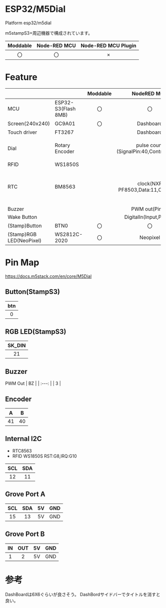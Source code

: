 # ESP32/M5Dial
Platform esp32/m5dial

m5stampS3+周辺機器で構成されています。

|Moddable|Node-RED MCU|Node-RED MCU Plugin|
|:--:|:--:|:--:|
|〇|〇|×|

# Feature
| | | Moddable | NodeRED MCU |備考|
|:--|:--|:--: |:--:|:--|
| MCU | ESP32-S3(Flash 8MB) | 〇 | 〇 | | 
|Screen(240x240)| GC9A01| 〇 |Dashboard||
|Touch driver|FT3267||Dashboard||
|Dial|Rotary Encoder||pulse count<br/>(SignalPin:40,ControlPin:41)|同時に4ノッチ動くみたい|
|RFID|WS1850S||||
|RTC|BM8563||clock(NXP PF8503,Data:11,Clock:12)|BM8563はPF85563の互換品です|
|Buzzer|||PWM out(Pin:3)||
|Wake Button|||DigitalIn(Input,Pin:10)|Bottom|
|(Stamp)Button|BTN0|〇|〇||
|(Stamp)RGB LED(NeoPixel)|WS2812C-2020|〇|Neopixel||


# Pin Map
https://docs.m5stack.com/en/core/M5Dial

## Button(StampS3)
| btn |
| :---: |
| 0 |

## RGB LED(StampS3)
| SK_DIN |
| :---: |
| 21 |

## Buzzer 
PWM Out
| BZ |
| :---: |
| 3  |

## Encoder 
| A | B |
|:---:|:---:|
| 41 | 40 |

## Internal I2C
- RTC8563
- RFID WS1850S RST:G8,IRQ:G10

| SCL | SDA |
| :-: | :-: |
| 12  | 11  |

## Grove Port A
| SCL | SDA | 5V  | GND |
| :-: | :-: | :-: | :-: |
| 15 | 13 | 5V  | GND |

## Grove Port B
| IN | OUT | 5V  | GND |
| :-: | :-: | :-: | :-: |
| 1  | 2  | 5V  | GND |

# 参考
DashBoardは6X6ぐらいが良さそう。
DashBordサイドバーでタイトルを消すと良い。
